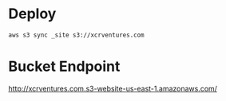 # Deploy

```
aws s3 sync _site s3://xcrventures.com
```

# Bucket Endpoint

<http://xcrventures.com.s3-website-us-east-1.amazonaws.com/>
